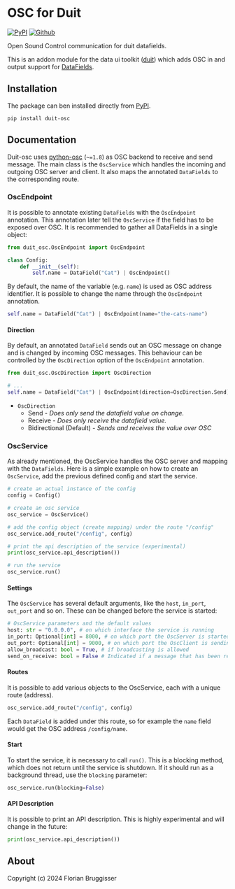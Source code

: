 # OSC for Duit
[![PyPI](https://img.shields.io/pypi/v/duit-osc)](https://pypi.org/project/duit-osc/)
[![Github](https://img.shields.io/badge/duit-osc?logo=github&label=github&color=green)
](https://github.com/cansik/duit-osc)


Open Sound Control communication for duit datafields.

This is an addon module for the data ui toolkit ([duit](https://github.com/cansik/duit)) which adds OSC in and output support for [DataFields](https://cansik.github.io/duit/duit.html#data-field).

## Installation
The package can ben installed directly from [PyPI](https://pypi.org/project/duit-osc/).

```
pip install duit-osc
```

## Documentation
Duit-osc uses [python-osc](https://pypi.org/project/python-osc/) (`~=1.8`) as OSC backend to receive and send message. The main class is the `OscService` which handles the incoming and outgoing OSC server and client. It also maps the annotated `DataFields` to the corresponding route.

### OscEndpoint
It is possible to annotate existing `DataFields` with the `OscEndpoint` annotation. This annotation later tell the `OscService` if the field has to be exposed over OSC. It is recommended to gather all DataFields in a single object:

```python
from duit_osc.OscEndpoint import OscEndpoint

class Config:
    def __init__(self):
        self.name = DataField("Cat") | OscEndpoint()
```

By default, the name of the variable (e.g. `name`) is used as OSC address identifier. It is possible to change the name through the `OscEndpoint` annotation.

```python
self.name = DataField("Cat") | OscEndpoint(name="the-cats-name")
```

#### Direction
By default, an annotated `DataField` sends out an OSC message on change and is changed by incoming OSC messages. This behaviour can be controlled by the `OscDirection` option of the `OscEndpoint` annotation.

```python
from duit_osc.OscDirection import OscDirection

# ...
self.name = DataField("Cat") | OscEndpoint(direction=OscDirection.Send)
```

- `OscDirection`
  - Send - *Does only send the datafield value on change.*
  - Receive - *Does only receive the datafield value.*
  - Bidirectional (Default) - *Sends and receives the value over OSC*

### OscService
As already mentioned, the OscService handles the OSC server and mapping with the `DataFields`. Here is a simple example on how to create an `OscService`, add the previous defined config and start the service.

```python
# create an actual instance of the config
config = Config()

# create an osc service
osc_service = OscService()

# add the config object (create mapping) under the route "/config"
osc_service.add_route("/config", config)

# print the api description of the service (experimental)
print(osc_service.api_description())

# run the service
osc_service.run()
```

#### Settings

The `OscService` has several default arguments, like the `host`, `in_port`, `out_port` and so on. These can be changed before the service is started:

```python
# OscService parameters and the default values
host: str = "0.0.0.0", # on which interface the service is running
in_port: Optional[int] = 8000, # on which port the OscServer is started
out_port: Optional[int] = 9000, # on which port the OscClient is sending
allow_broadcast: bool = True, # if broadcasting is allowed
send_on_receive: bool = False # Indicated if a message that has been received should be also sent out again (reply the change back)
```

#### Routes
It is possible to add various objects to the OscService, each with a unique route (address).

```python
osc_service.add_route("/config", config)
```

Each `DataField` is added under this route, so for example the `name` field would get the OSC address `/config/name`.

#### Start
To start the service, it is necessary to call `run()`. This is a blocking method, which does not return until the service is shutdown. If it should run as a background thread, use the `blocking` parameter:

```python
osc_service.run(blocking=False)
```

#### API Description
It is possible to print an API description. This is highly experimental and will change in the future:

```python
print(osc_service.api_description())
```
 
## About
Copyright (c) 2024 Florian Bruggisser
